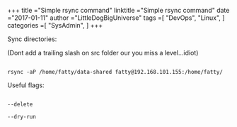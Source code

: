 +++ 
title ="Simple rsync command" 
linktitle ="Simple rsync command" 
date ="2017-01-11" 
author ="LittleDogBigUniverse"
tags =[ "DevOps", "Linux",  ] 
categories =[ "SysAdmin",  ] 
+++ 

Sync directories:

(Dont add a trailing slash on src folder our you miss a level...idiot)

```less

rsync -aP /home/fatty/data-shared fatty@192.168.101.155:/home/fatty/

```

Useful flags:

```less

--delete

--dry-run

``` 

